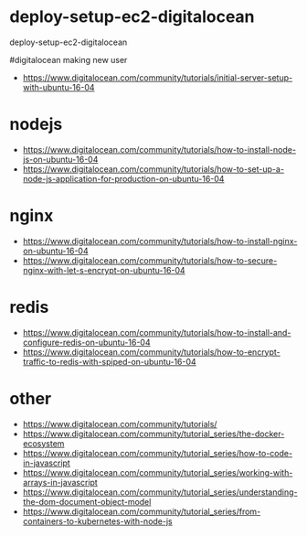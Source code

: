 # deploy-setup-ec2-digitalocean
deploy-setup-ec2-digitalocean

#digitalocean making new user
* https://www.digitalocean.com/community/tutorials/initial-server-setup-with-ubuntu-16-04

# nodejs 
* https://www.digitalocean.com/community/tutorials/how-to-install-node-js-on-ubuntu-16-04
* https://www.digitalocean.com/community/tutorials/how-to-set-up-a-node-js-application-for-production-on-ubuntu-16-04

# nginx
* https://www.digitalocean.com/community/tutorials/how-to-install-nginx-on-ubuntu-16-04
* https://www.digitalocean.com/community/tutorials/how-to-secure-nginx-with-let-s-encrypt-on-ubuntu-16-04

# redis
* https://www.digitalocean.com/community/tutorials/how-to-install-and-configure-redis-on-ubuntu-16-04
* https://www.digitalocean.com/community/tutorials/how-to-encrypt-traffic-to-redis-with-spiped-on-ubuntu-16-04

# other
* https://www.digitalocean.com/community/tutorials/
* https://www.digitalocean.com/community/tutorial_series/the-docker-ecosystem
* https://www.digitalocean.com/community/tutorial_series/how-to-code-in-javascript
* https://www.digitalocean.com/community/tutorial_series/working-with-arrays-in-javascript
* https://www.digitalocean.com/community/tutorial_series/understanding-the-dom-document-object-model
* https://www.digitalocean.com/community/tutorial_series/from-containers-to-kubernetes-with-node-js
